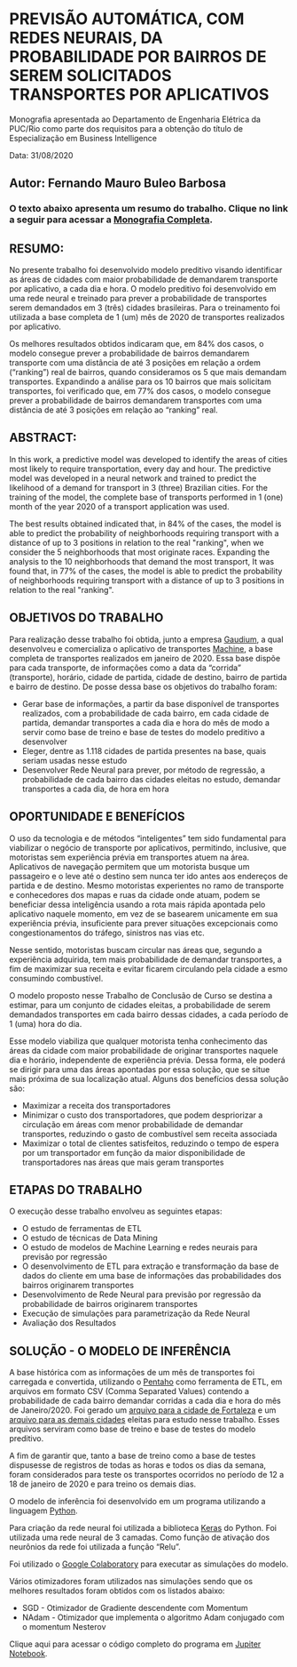 # PREVISÃO AUTOMÁTICA, COM REDES NEURAIS, DA PROBABILIDADE POR BAIRROS DE SEREM SOLICITADOS TRANSPORTES POR APLICATIVOS

Monografia apresentada ao Departamento de Engenharia Elétrica da PUC/Rio como parte dos requisitos para a obtenção do título de Especialização em Business Intelligence

Data: 31/08/2020

## Autor: Fernando Mauro **Buleo** Barbosa

### O texto abaixo apresenta um resumo do trabalho. Clique no link a seguir para acessar a [Monografia Completa](https://github.com/buleo/TCCTeste/blob/main/BI-Master-Monografia-final%20-FMBB.pdf).

## RESUMO:
No presente trabalho foi desenvolvido modelo preditivo visando identificar as áreas de cidades com maior probabilidade de demandarem transporte por aplicativo, a cada dia e hora. O modelo preditivo foi desenvolvido em uma rede neural e treinado para prever a probabilidade de transportes serem demandados em 3 (três) cidades brasileiras. Para o treinamento foi utilizada a base completa de 1 (um) mês de 2020 de transportes realizados por aplicativo. 

Os melhores resultados obtidos indicaram que, em 84% dos casos, o modelo consegue prever a probabilidade de bairros demandarem transporte com uma distância de até 3 posições em relação a ordem (“ranking”) real de bairros, quando consideramos os 5 que mais demandam transportes. Expandindo a análise para os 10 bairros que mais solicitam transportes, foi verificado que, em 77% dos casos, o modelo consegue prever a probabilidade de bairros demandarem transportes com uma distância de até 3 posições em relação ao “ranking” real.


## ABSTRACT:
In this work, a predictive model was developed to identify the areas of cities most likely to require transportation, every day and hour. The predictive model was developed in a neural network and trained to predict the likelihood of a demand for transport in 3 (three) Brazilian cities. For the training of the model, the complete base of transports performed in 1 (one) month of the year 2020 of a transport application was used.

The best results obtained indicated that, in 84% of the cases, the model is able to predict the probability of neighborhoods requiring transport with a distance of up to 3 positions in relation to the real "ranking", when we consider the 5 neighborhoods that most originate races. Expanding the analysis to the 10 neighborhoods that demand the most transport, It was found that, in 77% of the cases, the model is able to predict the probability of neighborhoods requiring transport with a distance of up to 3 positions in relation to the real "ranking".

## OBJETIVOS DO TRABALHO
Para realização desse trabalho foi obtida, junto a empresa [Gaudium](https://gaudium.global/), a qual desenvolveu e comercializa o aplicativo de transportes [Machine](https://machine.global/), a base completa de transportes realizados em janeiro de 2020. Essa base dispõe para cada transporte, de informações como a data da “corrida” (transporte), horário, cidade de partida, cidade de destino, bairro de partida e bairro de destino. De posse dessa base os objetivos do trabalho foram: 
  -	Gerar base de informações, a partir da base disponível de transportes realizados, com a probabilidade de cada bairro, em cada cidade de partida, demandar transportes a cada dia e hora do mês de modo a servir como base de treino e base de testes do modelo preditivo a desenvolver
  -	Eleger, dentre as 1.118 cidades de partida presentes na base, quais seriam usadas nesse estudo
  -	Desenvolver Rede Neural para prever, por método de regressão, a probabilidade de cada bairro das cidades eleitas no estudo, demandar transportes a cada dia, de hora em hora
  
## OPORTUNIDADE E BENEFÍCIOS 

O uso da tecnologia e de métodos “inteligentes” tem sido fundamental para viabilizar o negócio de transporte por aplicativos, permitindo, inclusive, que motoristas sem experiência prévia em transportes atuem na área. Aplicativos de navegação permitem que um motorista busque um passageiro e o leve até o destino sem nunca ter ido antes aos endereços de partida e de destino. Mesmo motoristas experientes no ramo de transporte e conhecedores dos mapas e ruas da cidade onde atuam, podem se beneficiar dessa inteligência usando a rota mais rápida apontada pelo aplicativo naquele momento, em vez de se basearem unicamente em sua experiência prévia, insuficiente para prever situações excepcionais como congestionamentos do tráfego, sinistros nas vias etc. 

Nesse sentido, motoristas buscam circular nas áreas que, segundo a experiência adquirida, tem mais probabilidade de demandar transportes, a fim de maximizar sua receita e evitar ficarem circulando pela cidade a esmo consumindo combustível. 

O modelo proposto nesse Trabalho de Conclusão de Curso se destina a estimar, para um conjunto de cidades eleitas, a probabilidade de serem demandados transportes em cada bairro dessas cidades, a cada período de 1 (uma) hora do dia. 

Esse modelo viabiliza que qualquer motorista tenha conhecimento das áreas da cidade com maior probabilidade de originar transportes naquele dia e horário, independente de experiência prévia. Dessa forma, ele poderá se dirigir para uma das áreas apontadas por essa solução, que se situe mais próxima de sua localização atual. 
Alguns dos benefícios dessa solução são:
  - Maximizar a receita dos transportadores
  -	Minimizar o custo dos transportadores, que podem despriorizar a circulação em áreas com menor probabilidade de demandar transportes, reduzindo o gasto de combustível sem receita associada
  -	Maximizar o total de clientes satisfeitos, reduzindo o tempo de espera por um transportador em função da maior disponibilidade de transportadores nas áreas que mais geram transportes

## ETAPAS DO TRABALHO
O execução desse trabalho envolveu as seguintes etapas:
  - O estudo de ferramentas de ETL
  -	O estudo de técnicas de Data Mining
  -	O estudo de modelos de Machine Learning e redes neurais para previsão por regressão
  -	O desenvolvimento de ETL para extração e transformação da base de dados do cliente em uma base de informações das probabilidades dos bairros originarem transportes
  -	Desenvolvimento de Rede Neural para previsão por regressão da probabilidade de bairros originarem transportes
  -	Execução de simulações para parametrização da Rede Neural
  -	Avaliação dos Resultados


## SOLUÇÃO - O MODELO DE INFERÊNCIA

A base histórica com as informações de um mês de transportes foi carregada e convertida, utilizando o [Pentaho](https://g.co/kgs/3B2LN7) como ferramenta de ETL, em arquivos em formato CSV (Comma Separated Values) contendo a probabilidade de cada bairro demandar corridas a cada dia e hora do mês de Janeiro/2020. Foi gerado um [arquivo para a cidade de Fortaleza](https://github.com/buleo/TCCTeste/blob/main/Corridas_Fortaleza-FINAL-Acentuado-Probabilidades-ComSemanaTeste.csv) e um [arquivo para as demais cidades](https://github.com/buleo/TCCTeste/blob/main/Corridas_Cidades_Eleitas-FINAL-Acentuado-Probabilidades-ComSemanaTeste.csv) eleitas para estudo nesse trabalho. Esses arquivos serviram como base de treino e base de testes do modelo preditivo.

A fim de garantir que, tanto a base de treino como a base de testes dispusesse de registros de todas as horas e todos os dias da semana, foram considerados para teste os transportes ocorridos no período de 12 a 18 de janeiro de 2020 e para treino os demais dias.

O modelo de inferência foi desenvolvido em um programa utilizando a linguagem [Python](https://www.python.org/). 

Para criação da rede neural foi utilizada a biblioteca [Keras](https://keras.io/) do Python.
Foi utilizada uma rede neural de 3 camadas.
Como função de ativação dos neurônios da rede foi utilizada a função “Relu”.

Foi utilizado o [Google Colaboratory](https://colab.research.google.com/notebooks/intro.ipynb) para executar as simulações do modelo. 

Vários otimizadores foram utilizados nas simulações sendo que os melhores resultados foram obtidos com os listados abaixo:
  - SGD - Otimizador de Gradiente descendente com Momentum   
  - NAdam - Otimizador que implementa o algoritmo Adam conjugado com o momentum Nesterov

Clique aqui para acessar o código completo do programa em [Jupiter Notebook](https://jupyter.org/). 





